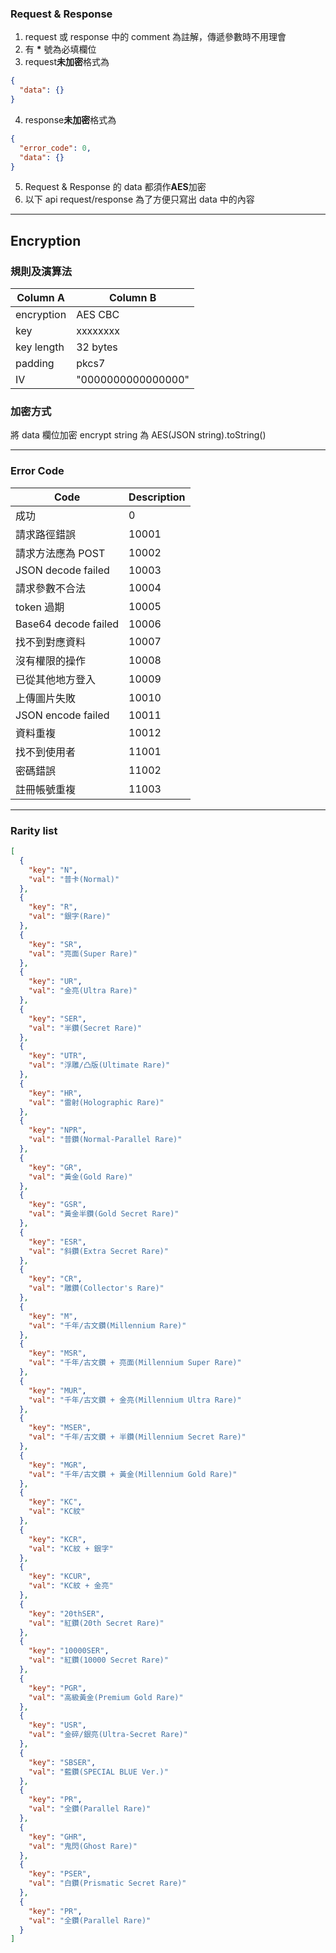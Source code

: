 ### Request & Response

1. request 或 response 中的 comment 為註解，傳遞參數時不用理會
2. 有 **\*** 號為必填欄位
3. request**未加密**格式為

```json
{
  "data": {}
}
```

4. response**未加密**格式為

```json
{
  "error_code": 0,
  "data": {}
}
```

5. Request & Response 的 data 都須作**AES**加密
6. 以下 api request/response 為了方便只寫出 data 中的內容

---

## Encryption

### 規則及演算法

| Column A   | Column B           |
| ---------- | ------------------ |
| encryption | AES CBC            |
| key        | xxxxxxxx           |
| key length | 32 bytes           |
| padding    | pkcs7              |
| IV         | "0000000000000000" |

### 加密方式

將 data 欄位加密
encrypt string 為 AES(JSON string).toString()

---

### Error Code

| Code                 | Description |
| -------------------- | ----------- |
| 成功                 | 0           |
| 請求路徑錯誤         | 10001       |
| 請求方法應為 POST    | 10002       |
| JSON decode failed   | 10003       |
| 請求參數不合法       | 10004       |
| token 過期           | 10005       |
| Base64 decode failed | 10006       |
| 找不到對應資料       | 10007       |
| 沒有權限的操作       | 10008       |
| 已從其他地方登入     | 10009       |
| 上傳圖片失敗         | 10010       |
| JSON encode failed   | 10011       |
| 資料重複             | 10012       |
| 找不到使用者         | 11001       |
| 密碼錯誤             | 11002       |
| 註冊帳號重複         | 11003       |

---

### Rarity list

```json
[
  {
    "key": "N",
    "val": "普卡(Normal)"
  },
  {
    "key": "R",
    "val": "銀字(Rare)"
  },
  {
    "key": "SR",
    "val": "亮面(Super Rare)"
  },
  {
    "key": "UR",
    "val": "金亮(Ultra Rare)"
  },
  {
    "key": "SER",
    "val": "半鑽(Secret Rare)"
  },
  {
    "key": "UTR",
    "val": "浮雕/凸版(Ultimate Rare)"
  },
  {
    "key": "HR",
    "val": "雷射(Holographic Rare)"
  },
  {
    "key": "NPR",
    "val": "普鑽(Normal-Parallel Rare)"
  },
  {
    "key": "GR",
    "val": "黃金(Gold Rare)"
  },
  {
    "key": "GSR",
    "val": "黃金半鑽(Gold Secret Rare)"
  },
  {
    "key": "ESR",
    "val": "斜鑽(Extra Secret Rare)"
  },
  {
    "key": "CR",
    "val": "雕鑽(Collector's Rare)"
  },
  {
    "key": "M",
    "val": "千年/古文鑽(Millennium Rare)"
  },
  {
    "key": "MSR",
    "val": "千年/古文鑽 + 亮面(Millennium Super Rare)"
  },
  {
    "key": "MUR",
    "val": "千年/古文鑽 + 金亮(Millennium Ultra Rare)"
  },
  {
    "key": "MSER",
    "val": "千年/古文鑽 + 半鑽(Millennium Secret Rare)"
  },
  {
    "key": "MGR",
    "val": "千年/古文鑽 + 黃金(Millennium Gold Rare)"
  },
  {
    "key": "KC",
    "val": "KC紋"
  },
  {
    "key": "KCR",
    "val": "KC紋 + 銀字"
  },
  {
    "key": "KCUR",
    "val": "KC紋 + 金亮"
  },
  {
    "key": "20thSER",
    "val": "紅鑽(20th Secret Rare)"
  },
  {
    "key": "10000SER",
    "val": "紅鑽(10000 Secret Rare)"
  },
  {
    "key": "PGR",
    "val": "高級黃金(Premium Gold Rare)"
  },
  {
    "key": "USR",
    "val": "金碎/銀亮(Ultra-Secret Rare)"
  },
  {
    "key": "SBSER",
    "val": "藍鑽(SPECIAL BLUE Ver.)"
  },
  {
    "key": "PR",
    "val": "全鑽(Parallel Rare)"
  },
  {
    "key": "GHR",
    "val": "鬼閃(Ghost Rare)"
  },
  {
    "key": "PSER",
    "val": "白鑽(Prismatic Secret Rare)"
  },
  {
    "key": "PR",
    "val": "全鑽(Parallel Rare)"
  }
]
```
